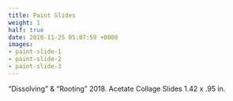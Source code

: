 ```yaml
---
title: Paint Slides
weight: 1
half: true
date: 2018-11-25 05:07:59 +0000
images:
- paint-slide-1
- paint-slide-2
- paint-slide-3
---
```

“Dissolving” & “Rooting” 2018. Acetate Collage Slides 1.42 x .95 in.
